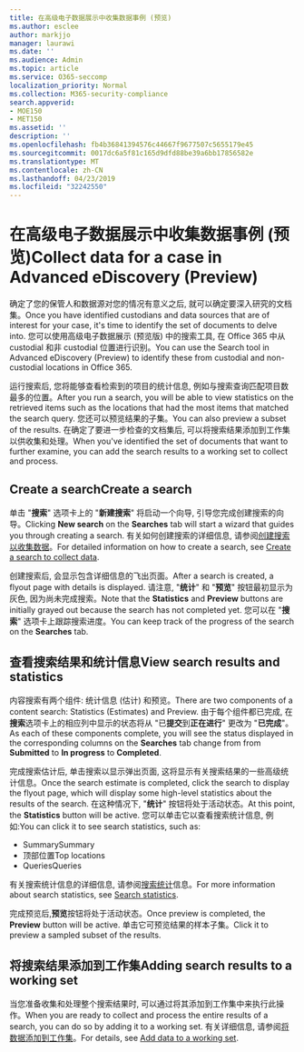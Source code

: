 ```yaml
---
title: 在高级电子数据展示中收集数据事例 (预览)
ms.author: esclee
author: markjjo
manager: laurawi
ms.date: ''
ms.audience: Admin
ms.topic: article
ms.service: O365-seccomp
localization_priority: Normal
ms.collection: M365-security-compliance
search.appverid:
- MOE150
- MET150
ms.assetid: ''
description: ''
ms.openlocfilehash: fb4b36841394576c44667f9677507c5655179e45
ms.sourcegitcommit: 0017dc6a5f81c165d9dfd88be39a6bb17856582e
ms.translationtype: MT
ms.contentlocale: zh-CN
ms.lasthandoff: 04/23/2019
ms.locfileid: "32242550"
---
```

# <a name="collect-data-for-a-case-in-advanced-ediscovery-preview"></a><span data-ttu-id="6b4f2-102">在高级电子数据展示中收集数据事例 (预览)</span><span class="sxs-lookup"><span data-stu-id="6b4f2-102">Collect data for a case in Advanced eDiscovery (Preview)</span></span>

<span data-ttu-id="6b4f2-103">确定了您的保管人和数据源对您的情况有意义之后, 就可以确定要深入研究的文档集。</span><span class="sxs-lookup"><span data-stu-id="6b4f2-103">Once you have identified custodians and data sources that are of interest for your case, it's time to identify the set of documents to delve into.</span></span> <span data-ttu-id="6b4f2-104">您可以使用高级电子数据展示 (预览版) 中的搜索工具, 在 Office 365 中从 custodial 和非 custodial 位置进行识别。</span><span class="sxs-lookup"><span data-stu-id="6b4f2-104">You can use the Search tool in Advanced eDiscovery (Preview) to identify these from custodial and non-custodial locations in Office 365.</span></span>

<span data-ttu-id="6b4f2-105">运行搜索后, 您将能够查看检索到的项目的统计信息, 例如与搜索查询匹配项目数最多的位置。</span><span class="sxs-lookup"><span data-stu-id="6b4f2-105">After you run a search, you will be able to view statistics on the retrieved items such as the locations that had the most items that matched the search query.</span></span> <span data-ttu-id="6b4f2-106">您还可以预览结果的子集。</span><span class="sxs-lookup"><span data-stu-id="6b4f2-106">You can also preview a subset of the results.</span></span> <span data-ttu-id="6b4f2-107">在确定了要进一步检查的文档集后, 可以将搜索结果添加到工作集以供收集和处理。</span><span class="sxs-lookup"><span data-stu-id="6b4f2-107">When you've identified the set of documents that want to further examine, you can add the search results to a working set to collect and process.</span></span>

## <a name="create-a-search"></a><span data-ttu-id="6b4f2-108">Create a search</span><span class="sxs-lookup"><span data-stu-id="6b4f2-108">Create a search</span></span>

<span data-ttu-id="6b4f2-109">单击 "**搜索**" 选项卡上的 "**新建搜索**" 将启动一个向导, 引导您完成创建搜索的向导。</span><span class="sxs-lookup"><span data-stu-id="6b4f2-109">Clicking **New search** on the **Searches** tab will start a wizard that guides you through creating a search.</span></span> <span data-ttu-id="6b4f2-110">有关如何创建搜索的详细信息, 请参阅[创建搜索以收集数据](create-search-to-collect-data.md)。</span><span class="sxs-lookup"><span data-stu-id="6b4f2-110">For detailed information on how to create a search, see [Create a search to collect data](create-search-to-collect-data.md).</span></span>

<span data-ttu-id="6b4f2-111">创建搜索后, 会显示包含详细信息的飞出页面。</span><span class="sxs-lookup"><span data-stu-id="6b4f2-111">After a search is created, a flyout page with details is displayed.</span></span> <span data-ttu-id="6b4f2-112">请注意, "**统计**" 和 "**预览**" 按钮最初显示为灰色, 因为尚未完成搜索。</span><span class="sxs-lookup"><span data-stu-id="6b4f2-112">Note that the **Statistics** and **Preview** buttons are initially grayed out because the search has not completed yet.</span></span> <span data-ttu-id="6b4f2-113">您可以在 "**搜索**" 选项卡上跟踪搜索进度。</span><span class="sxs-lookup"><span data-stu-id="6b4f2-113">You can keep track of the progress of the search on the **Searches** tab.</span></span>

## <a name="view-search-results-and-statistics"></a><span data-ttu-id="6b4f2-114">查看搜索结果和统计信息</span><span class="sxs-lookup"><span data-stu-id="6b4f2-114">View search results and statistics</span></span>
<span data-ttu-id="6b4f2-115">内容搜索有两个组件: 统计信息 (估计) 和预览。</span><span class="sxs-lookup"><span data-stu-id="6b4f2-115">There are two components of a content search: Statistics (Estimates) and Preview.</span></span> <span data-ttu-id="6b4f2-116">由于每个组件都已完成, 在**搜索**选项卡上的相应列中显示的状态将从 "已**提交**到**正在进行**" 更改为 "**已完成**"。</span><span class="sxs-lookup"><span data-stu-id="6b4f2-116">As each of these components complete, you will see the status displayed in the corresponding columns on the **Searches** tab change from from **Submitted** to **In progress** to **Completed**.</span></span>

<span data-ttu-id="6b4f2-117">完成搜索估计后, 单击搜索以显示弹出页面, 这将显示有关搜索结果的一些高级统计信息。</span><span class="sxs-lookup"><span data-stu-id="6b4f2-117">Once the search estimate is completed, click the search to display the flyout page, which will display some high-level statistics about the results of the search.</span></span> <span data-ttu-id="6b4f2-118">在这种情况下, "**统计**" 按钮将处于活动状态。</span><span class="sxs-lookup"><span data-stu-id="6b4f2-118">At this point, the **Statistics** button will be active.</span></span> <span data-ttu-id="6b4f2-119">您可以单击它以查看搜索统计信息, 例如:</span><span class="sxs-lookup"><span data-stu-id="6b4f2-119">You can click it to see search statistics, such as:</span></span>

- <span data-ttu-id="6b4f2-120">Summary</span><span class="sxs-lookup"><span data-stu-id="6b4f2-120">Summary</span></span>
- <span data-ttu-id="6b4f2-121">顶部位置</span><span class="sxs-lookup"><span data-stu-id="6b4f2-121">Top locations</span></span>
- <span data-ttu-id="6b4f2-122">Queries</span><span class="sxs-lookup"><span data-stu-id="6b4f2-122">Queries</span></span>

<span data-ttu-id="6b4f2-123">有关搜索统计信息的详细信息, 请参阅[搜索统计](search-statistics.md)信息。</span><span class="sxs-lookup"><span data-stu-id="6b4f2-123">For more information about search statistics, see [Search statistics](search-statistics.md).</span></span>

<span data-ttu-id="6b4f2-124">完成预览后,**预览**按钮将处于活动状态。</span><span class="sxs-lookup"><span data-stu-id="6b4f2-124">Once preview is completed, the **Preview** button will be active.</span></span> <span data-ttu-id="6b4f2-125">单击它可预览结果的样本子集。</span><span class="sxs-lookup"><span data-stu-id="6b4f2-125">Click it to preview a sampled subset of the results.</span></span>

## <a name="adding-search-results-to-a-working-set"></a><span data-ttu-id="6b4f2-126">将搜索结果添加到工作集</span><span class="sxs-lookup"><span data-stu-id="6b4f2-126">Adding search results to a working set</span></span>

<span data-ttu-id="6b4f2-127">当您准备收集和处理整个搜索结果时, 可以通过将其添加到工作集中来执行此操作。</span><span class="sxs-lookup"><span data-stu-id="6b4f2-127">When you are ready to collect and process the entire results of a search, you can do so by adding it to a working set.</span></span> <span data-ttu-id="6b4f2-128">有关详细信息, 请参阅[将数据添加到工作集](add-data-to-working-set.md)。</span><span class="sxs-lookup"><span data-stu-id="6b4f2-128">For details, see [Add data to a working set](add-data-to-working-set.md).</span></span> 